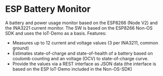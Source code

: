 # ESP Battery Monitor
A battery and power usage monitor based on the ESP8266 (Node V2) and the INA3221 current monitor.
The SW is based on the ESP8266 Non-OS SDK and uses the IoT-Demo as a basis.
Features:
- Measures up to 12 current and voltage values (3 per INA3211, common ground)
- Estimates state-of-charge and state-of-health of a battery based on coulomb counting and an voltage (OCV) to state-of-charge curve.
- Provide the values via a REST interface as JSON data (the interface is based on the ESP IoT-Demo included in the Non-OS-SDK)

